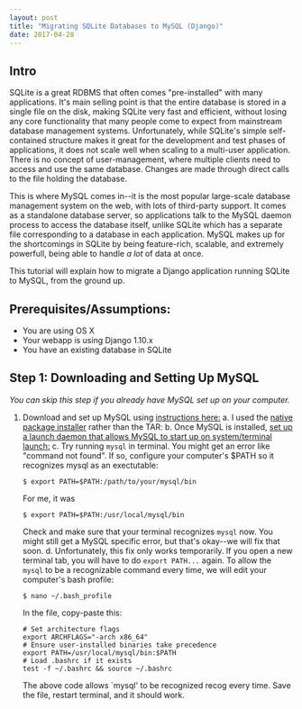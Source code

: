```yaml
---
layout: post
title: "Migrating SQLite Databases to MySQL (Django)"
date: 2017-04-28
---
```


## Intro


SQLite is a great RDBMS that often comes "pre-installed" with many applications. It's main selling point is that the entire database is stored in a single file on the disk, making SQLite very fast and efficient, without losing any core functionality that many people come to expect from mainstream database management systems. Unfortunately, while SQLite's simple self-contained structure makes it great for the development and test phases of applications, it does not scale well when scaling to a multi-user application. There is no concept of user-management, where multiple clients need to access and use the same database. Changes are made through direct calls to the file holding the database. 

This is where MySQL comes in--it is the most popular large-scale database management system on the web, with lots of third-party support. It comes as a standalone database server, so applications talk to the MySQL daemon process to access the database itself, unlike SQLite which has a separate file corresponding to a database in each application. MySQL makes up for the shortcomings in SQLite by being feature-rich, scalable, and extremely powerfull, being able to handle _a lot_ of data at once. 

This tutorial will explain how to migrate a Django application running SQLite to MySQL, from the ground up. 

## Prerequisites/Assumptions: 
* You are using OS X
* Your webapp is using Django 1.10.x
* You have an existing database in SQLite

## Step 1: Downloading and Setting Up MySQL
_You can skip this step if you already have MySQL set up on your computer._
1. Download and set up MySQL using [instructions here:](https://dev.mysql.com/doc/refman/5.7/en/osx-installation.html)
    a. I used the [native package installer](https://dev.mysql.com/doc/refman/5.7/en/osx-installation-pkg.html) rather than the TAR: 
    b. Once MySQL is installed, [set up a launch daemon that allows MySQL to start up on system/terminal launch:](https://dev.mysql.com/doc/refman/5.7/en/osx-installation-launchd.html)
    c. Try running `mysql` in terminal. You might get an error like "command not found". If so, configure your computer's $PATH so it recognizes mysql as an exectutable:  
    ```shell
    $ export PATH=$PATH:/path/to/your/mysql/bin
    ```  
    For me, it was  
    ```shell
    $ export PATH=$PATH:/usr/local/mysql/bin
    ```  
    Check and make sure that your terminal recognizes `mysql` now. You might still get a MySQL specific error, but that's okay--we will fix that soon. 
    d. Unfortunately, this fix only works temporarily. If you open a new terminal tab, you will have to do `export PATH...` again. To allow the `mysql` to be a recognizable command every time, we will edit your computer's bash profile:  
    ```shell
    $ nano ~/.bash_profile
    ```  
    In the file, copy-paste this:  
    ```shell
    # Set architecture flags
    export ARCHFLAGS="-arch x86_64"
    # Ensure user-installed binaries take precedence
    export PATH=/usr/local/mysql/bin:$PATH
    # Load .bashrc if it exists
    test -f ~/.bashrc && source ~/.bashrc
    ```  
    The above code allows `mysql' to be recognized recog every time. Save the file, restart terminal, and it should work. 